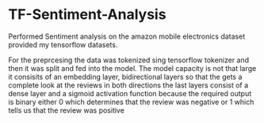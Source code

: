 # TF-Sentiment-Analysis

Performed Sentiment analysis on the amazon mobile electronics dataset provided my tensorflow datasets.

For the preprcesing the data was tokenized sing tensorflow tokenizer and then it was split and fed into the model.
The model capacity is not that large it consisits of an embedding layer, bidirectional layers so that the gets a complete look at the reviews in both directions
the last layers consist of a dense layer and a sigmoid activation function because the required output is binary either 0 which determines that the review was negative 
or 1 which tells us that the review was positive
